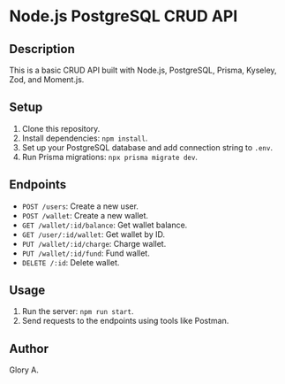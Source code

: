 # Node.js PostgreSQL CRUD API

## Description
This is a basic CRUD API built with Node.js, PostgreSQL, Prisma, Kyseley, Zod, and Moment.js.

## Setup
1. Clone this repository.
2. Install dependencies: `npm install`.
3. Set up your PostgreSQL database and add connection string to `.env`.
4. Run Prisma migrations: `npx prisma migrate dev`.

## Endpoints
- `POST /users`: Create a new user.
- `POST /wallet`: Create a new wallet.
- `GET /wallet/:id/balance`: Get wallet balance.
- `GET /user/:id/wallet`: Get wallet by ID.
- `PUT /wallet/:id/charge`: Charge wallet.
- `PUT /wallet/:id/fund`: Fund wallet.
- `DELETE /:id`: Delete wallet.

## Usage
1. Run the server: `npm run start`.
2. Send requests to the endpoints using tools like Postman.

## Author
Glory A.
